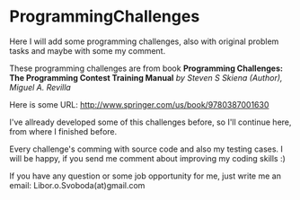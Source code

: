 # ProgrammingChallenges
Here I will add some programming challenges, also with original problem tasks and maybe with some my comment.

These programming challenges are from book **Programming Challenges: The Programming Contest Training Manual** *by Steven S Skiena (Author), Miguel A. Revilla*

Here is some URL: http://www.springer.com/us/book/9780387001630

I've allready developed some of this challenges before, so I'll continue here, from where I finished before.

Every challenge's comming with source code and also my testing cases. I will be happy, if you send me comment about improving my coding skills :)

If you have any question or some job opportunity for me, just write me an email: Libor.o.Svoboda(at)gmail.com
